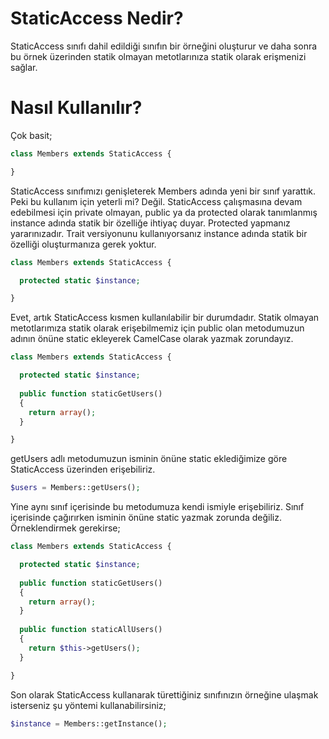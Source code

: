 StaticAccess Nedir?
=================

StaticAccess sınıfı dahil edildiği sınıfın bir örneğini oluşturur ve daha sonra
bu örnek üzerinden statik olmayan metotlarınıza statik olarak erişmenizi sağlar.

Nasıl Kullanılır?
=================

Çok basit;

```php
class Members extends StaticAccess {

}
```

StaticAccess sınıfımızı genişleterek Members adında yeni bir sınıf yarattık. Peki bu kullanım için yeterli mi? Değil.
StaticAccess çalışmasına devam edebilmesi için private olmayan, public ya da protected olarak tanımlanmış instance adında statik bir özelliğe ihtiyaç duyar. Protected yapmanız yararınızadır. Trait versiyonunu kullanıyorsanız instance adında statik bir özelliği oluşturmanıza gerek yoktur.


```php
class Members extends StaticAccess {

  protected static $instance;

}
```

Evet, artık StaticAccess kısmen kullanılabilir bir durumdadır. Statik olmayan metotlarımıza statik olarak erişebilmemiz için public olan metodumuzun adının önüne static ekleyerek CamelCase olarak yazmak zorundayız.


```php
class Members extends StaticAccess {

  protected static $instance;
  
  public function staticGetUsers()
  {
    return array();
  }

}
```

getUsers adlı metodumuzun isminin önüne static eklediğimize göre StaticAccess üzerinden erişebiliriz.

```php
$users = Members::getUsers();
```

Yine aynı sınıf içerisinde bu metodumuza kendi ismiyle erişebiliriz. Sınıf içerisinde çağırırken isminin önüne static yazmak zorunda değiliz. Örneklendirmek gerekirse;

```php
class Members extends StaticAccess {

  protected static $instance;
  
  public function staticGetUsers()
  {
    return array();
  }
  
  public function staticAllUsers()
  {
    return $this->getUsers();
  }

}
```

Son olarak StaticAccess kullanarak türettiğiniz sınıfınızın örneğine ulaşmak isterseniz şu yöntemi kullanabilirsiniz;

```php
$instance = Members::getInstance();
```

